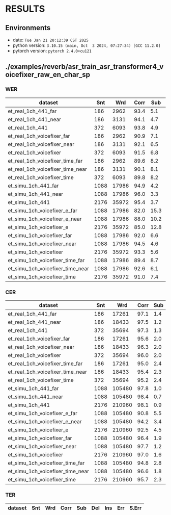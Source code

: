 <!-- Generated by utils/show_asr_result.sh -->
# RESULTS
## Environments
- date: `Tue Jan 21 20:12:39 CST 2025`
- python version: `3.10.15 (main, Oct  3 2024, 07:27:34) [GCC 11.2.0]`
- pytorch version: `pytorch 2.4.0+cu121`
## ./examples/reverb/asr_train_asr_transformer4_voicefixer_raw_en_char_sp
### WER

|dataset|Snt|Wrd|Corr|Sub|Del|Ins|Err|S.Err|
|---|---|---|---|---|---|---|---|---|
|et_real_1ch_441_far|186|2962|93.4|5.1|1.5|0.7|7.4|46.8|
|et_real_1ch_441_near|186|3131|94.1|4.7|1.1|0.9|6.8|48.4|
|et_real_1ch_441|372|6093|93.8|4.9|1.3|0.8|7.1|47.6|
|et_real_1ch_voicefixer_far|186|2962|90.9|7.1|2.0|1.0|10.1|54.8|
|et_real_1ch_voicefixer_near|186|3131|92.1|6.5|1.4|1.0|8.9|60.8|
|et_real_1ch_voicefixer|372|6093|91.5|6.8|1.7|1.0|9.5|57.8|
|et_real_1ch_voicefixer_time_far|186|2962|89.6|8.2|2.3|1.0|11.5|54.3|
|et_real_1ch_voicefixer_time_near|186|3131|90.1|8.1|1.8|1.0|10.9|62.9|
|et_real_1ch_voicefixer_time|372|6093|89.8|8.2|2.0|1.0|11.2|58.6|
|et_simu_1ch_441_far|1088|17986|94.9|4.2|1.0|0.4|5.6|44.4|
|et_simu_1ch_441_near|1088|17986|96.0|3.3|0.7|0.3|4.3|39.0|
|et_simu_1ch_441|2176|35972|95.4|3.7|0.8|0.4|4.9|41.7|
|et_simu_1ch_voicefixer_e_far|1088|17986|82.0|15.3|2.7|2.5|20.5|78.7|
|et_simu_1ch_voicefixer_e_near|1088|17986|88.0|10.2|1.8|1.5|13.5|67.7|
|et_simu_1ch_voicefixer_e|2176|35972|85.0|12.8|2.2|2.0|17.0|73.2|
|et_simu_1ch_voicefixer_far|1088|17986|92.0|6.6|1.4|0.7|8.8|57.6|
|et_simu_1ch_voicefixer_near|1088|17986|94.5|4.6|0.9|0.5|5.9|46.1|
|et_simu_1ch_voicefixer|2176|35972|93.3|5.6|1.2|0.6|7.3|51.9|
|et_simu_1ch_voicefixer_time_far|1088|17986|89.4|8.7|1.9|1.3|11.9|66.0|
|et_simu_1ch_voicefixer_time_near|1088|17986|92.6|6.1|1.3|0.7|8.1|55.7|
|et_simu_1ch_voicefixer_time|2176|35972|91.0|7.4|1.6|1.0|10.0|60.8|

### CER

|dataset|Snt|Wrd|Corr|Sub|Del|Ins|Err|S.Err|
|---|---|---|---|---|---|---|---|---|
|et_real_1ch_441_far|186|17261|97.1|1.4|1.6|0.9|3.8|46.8|
|et_real_1ch_441_near|186|18433|97.5|1.2|1.3|1.0|3.5|48.4|
|et_real_1ch_441|372|35694|97.3|1.3|1.5|0.9|3.7|47.6|
|et_real_1ch_voicefixer_far|186|17261|95.6|2.0|2.4|1.2|5.5|54.8|
|et_real_1ch_voicefixer_near|186|18433|96.3|2.0|1.7|1.1|4.8|60.8|
|et_real_1ch_voicefixer|372|35694|96.0|2.0|2.1|1.1|5.1|57.8|
|et_real_1ch_voicefixer_time_far|186|17261|95.0|2.4|2.6|1.2|6.2|54.3|
|et_real_1ch_voicefixer_time_near|186|18433|95.4|2.3|2.2|1.1|5.7|62.9|
|et_real_1ch_voicefixer_time|372|35694|95.2|2.4|2.4|1.1|5.9|58.6|
|et_simu_1ch_441_far|1088|105480|97.8|1.0|1.1|0.5|2.7|45.0|
|et_simu_1ch_441_near|1088|105480|98.4|0.7|0.9|0.4|2.0|39.6|
|et_simu_1ch_441|2176|210960|98.1|0.9|1.0|0.4|2.3|42.3|
|et_simu_1ch_voicefixer_e_far|1088|105480|90.8|5.5|3.6|2.6|11.8|79.1|
|et_simu_1ch_voicefixer_e_near|1088|105480|94.2|3.4|2.4|1.7|7.5|68.2|
|et_simu_1ch_voicefixer_e|2176|210960|92.5|4.5|3.0|2.1|9.6|73.7|
|et_simu_1ch_voicefixer_far|1088|105480|96.4|1.9|1.7|0.9|4.5|58.2|
|et_simu_1ch_voicefixer_near|1088|105480|97.7|1.2|1.1|0.5|2.9|46.8|
|et_simu_1ch_voicefixer|2176|210960|97.0|1.6|1.4|0.7|3.7|52.5|
|et_simu_1ch_voicefixer_time_far|1088|105480|94.8|2.8|2.4|1.4|6.6|66.4|
|et_simu_1ch_voicefixer_time_near|1088|105480|96.6|1.8|1.6|0.8|4.2|56.2|
|et_simu_1ch_voicefixer_time|2176|210960|95.7|2.3|2.0|1.1|5.4|61.3|

### TER

|dataset|Snt|Wrd|Corr|Sub|Del|Ins|Err|S.Err|
|---|---|---|---|---|---|---|---|---|

